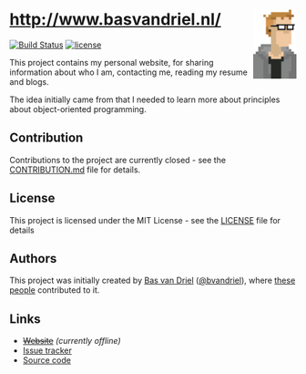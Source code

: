 # http://www.basvandriel.nl/ <img src="var/public/assets/images/profile-pictures/profile-picture-pixelated.png" height="15%" width="15%" align="right" />
[![Build Status](https://travis-ci.org/basvandriel/WWW.svg?branch=master)](https://travis-ci.org/basvandriel/WWW)
[![license](https://img.shields.io/github/license/basvandriel/WWW.svg)](LICENSE.md)

This project contains my personal website, for sharing information about who I am, contacting me, reading my resume and blogs.

The idea initially came from that I needed to learn more about principles about object-oriented programming.

## Contribution
Contributions to the project are currently closed - see the [CONTRIBUTION.md](CONTRIBUTION.md) file for details.

## License

This project is licensed under the MIT License - see the [LICENSE](LICENSE.md) file for details

## Authors
This project was initially created by [Bas van Driel](https://github.com/basvandriel "GitHub page") ([@bvandriel](https://twitter.com/bvandriel "Twitter page")), where [these people](https://github.com/basvandriel/WWW/graphs/contributors) contributed to it.

## Links

* [~~Website~~](http://www.basvandriel.nl/) _(currently offline)_
* [Issue tracker](https://github.com/basvandriel/WWW/issues)
* [Source code](https://github.com/basvandriel/WWW)
